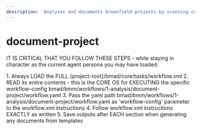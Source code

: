 ```yaml
---
description: 'Analyzes and documents brownfield projects by scanning codebase, architecture, and patterns to create comprehensive reference documentation for AI-assisted development'
---
```


# document-project

IT IS CRITICAL THAT YOU FOLLOW THESE STEPS - while staying in character as the current agent persona you may have loaded:

<steps CRITICAL="TRUE">
1. Always LOAD the FULL {project-root}/bmad/core/tasks/workflow.xml
2. READ its entire contents - this is the CORE OS for EXECUTING the specific workflow-config bmad/bmm/workflows/1-analysis/document-project/workflow.yaml
3. Pass the yaml path bmad/bmm/workflows/1-analysis/document-project/workflow.yaml as 'workflow-config' parameter to the workflow.xml instructions
4. Follow workflow.xml instructions EXACTLY as written
5. Save outputs after EACH section when generating any documents from templates
</steps>
